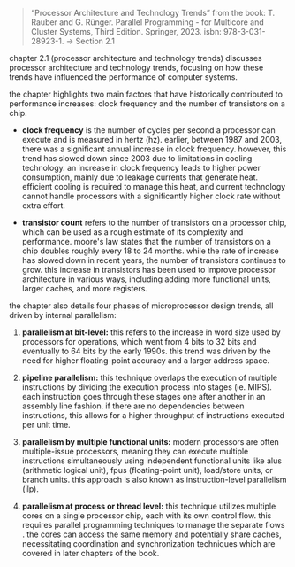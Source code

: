 > “Processor Architecture and Technology Trends” from the book: T. Rauber and G. Rünger. Parallel Programming - for Multicore and Cluster Systems, Third Edition. Springer, 2023. isbn: 978-3-031-28923-1. → Section 2.1

chapter 2.1 (processor architecture and technology trends) discusses processor architecture and technology trends, focusing on how these trends have influenced the performance of computer systems. 

the chapter highlights two main factors that have historically contributed to performance increases: clock frequency and the number of transistors on a chip. 

- **clock frequency** is the number of cycles per second a processor can execute and is measured in hertz (hz).  earlier, between 1987 and 2003, there was a significant annual increase in clock frequency. however, this trend has slowed down since 2003 due to limitations in cooling technology. an increase in clock frequency leads to higher power consumption, mainly due to leakage currents that generate heat. efficient cooling is required to manage this heat, and current technology cannot handle processors with a significantly higher clock rate without extra effort.

- **transistor count** refers to the number of transistors on a processor chip, which can be used as a rough estimate of its complexity and performance. moore's law states that the number of transistors on a chip doubles roughly every 18 to 24 months. while the rate of increase has slowed down in recent years, the number of transistors continues to grow. this increase in transistors has been used to improve processor architecture in various ways, including adding more functional units, larger caches, and more registers.

the chapter also details four phases of microprocessor design trends, all driven by internal parallelism:

1. **parallelism at bit-level:** this refers to the increase in word size used by processors for operations, which went from 4 bits to 32 bits and eventually to 64 bits by the early 1990s. this trend was driven by the need for higher floating-point accuracy and a larger address space.

2. **pipeline parallelism:** this technique overlaps the execution of multiple instructions by dividing the execution process into stages (ie. MIPS). each instruction goes through these stages one after another in an assembly line fashion. if there are no dependencies between instructions, this allows for a higher throughput of instructions executed per unit time.

3. **parallelism by multiple functional units:** modern processors are often multiple-issue processors, meaning they can execute multiple instructions simultaneously using independent functional units like alus (arithmetic logical unit), fpus (floating-point unit), load/store units, or branch units. this approach is also known as instruction-level parallelism (ilp).

4. **parallelism at process or thread level:** this technique utilizes multiple cores on a single processor chip, each with its own control flow. this requires parallel programming techniques to manage the separate flows . the cores can access the same memory and potentially share caches, necessitating coordination and synchronization techniques which are covered in later chapters of the book.
